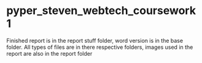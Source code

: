 # pyper_steven_webtech_coursework1
Finished report is in the report stuff folder, word version is in the base folder.
All types of files are in there respective folders, images used in the report are also in the report folder
